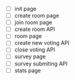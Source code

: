 - [ ] init page
- [ ] create room page
- [ ] join room page
- [ ] create room API
- [ ] room page
- [ ] create new voting API
- [ ] close voting API
- [ ] survey page
- [ ] survey submiting API
- [ ] stats page